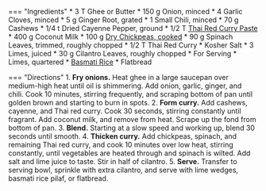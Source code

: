 === "Ingredients"
    * 3 T Ghee or Butter
    * 150 g Onion, minced
    * 4 Garlic Cloves, minced
    * 5 g Ginger Root, grated
    * 1 Small Chili, minced
    * 70 g Cashews
    * 1/4 t Dried Cayenne Pepper, ground
    * 1/2 T [Thai Red Curry Paste](../sauces/thai-sauces/thai-red-curry-paste.md)
    * 400 g Coconut Milk
    * 100 g [Dry Chickpeas, cooked](../legumes/beans/index.md)
    * 90 g Spinach Leaves, trimmed, roughly chopped
    * 1/2 T Thai Red Curry
    * Kosher Salt
    * 3 Limes, juiced
    * 30 g Cilantro Leaves, roughly chopped
    * For Serving
        * Limes, quartered
        * [Basmati Rice](../grains/rice/basmati-rice/index.md)
        * Flatbread

=== "Directions"
    1. **Fry onions.** Heat ghee in a large saucepan over medium-high heat until oil is shimmering. Add onion, garlic, ginger, and chili. Cook 10 minutes, stirring frequently, and scraping bottom of pan until golden brown and starting to burn in spots.
    2. **Form curry.** Add cashews, cayenne, and Thai red curry. Cook 30 seconds, stirring constantly until fragrant. Add coconut milk, and remove from heat. Scrape up the fond from bottom of pan.
    3. **Blend.** Starting at a slow speed and working up, blend 30 seconds until smooth.
    4. **Thicken curry.** Add chickpeas, spinach, and remaining Thai red curry, and cook 10 minutes over low heat, stirring constantly, until vegetables are heated through and spinach is wilted. Add salt and lime juice to taste. Stir in half of cilantro.
    5. **Serve.** Transfer to serving bowl, sprinkle with extra cilantro, and serve with lime wedges, basmati rice pilaf, or flatbread.

[^lopez]:
    López-Alt, J. Kenji. ["Chickpea, Coconut, and Cashew Curry Recipe."](https://www.seriouseats.com/chickpea-coconut-and-cashew-curry-recipe) _Serious Eats._ 24 March 2021.
